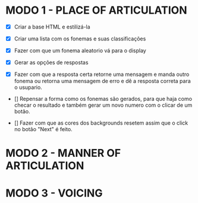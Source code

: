 # MODO 1 - PLACE OF ARTICULATION

- [x] Criar a base HTML e estilizá-la

- [x] Criar uma lista com os fonemas e suas classificações

- [x] Fazer com que um fonema aleatorio vá para o display

- [x] Gerar as opções de respostas

- [x] Fazer com que a resposta certa retorne uma mensagem e manda outro fonema ou retorna uma mensagem de erro e dê a resposta correta para o usupario.

- [] Repensar a forma como os fonemas são gerados, para que haja como checar o resultado e também gerar um novo numero com o clicar de um botão.

- [] Fazer com que as cores dos backgrounds resetem assim que o click no botão "Next" é feito.

# MODO 2 - MANNER OF ARTICULATION

# MODO 3 - VOICING